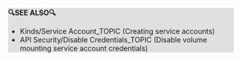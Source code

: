 <div style="margin:2em; background-color: #e0e0e0;">

<strong>🔍SEE ALSO🔍</strong>

 * Kinds/Service Account_TOPIC (Creating service accounts)
 * API Security/Disable Credentials_TOPIC (Disable volume mounting service account credentials)

</div>

